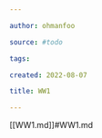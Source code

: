 ```yaml
---

author: ohmanfoo

source: #todo

tags: 

created: 2022-08-07

title: WW1

---
```

[[WW1.md]]#WW1.md